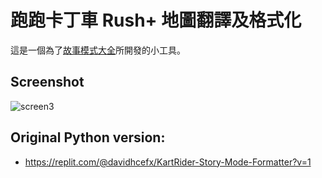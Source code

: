 # 跑跑卡丁車 Rush+ 地圖翻譯及格式化
這是一個為了[故事模式大全][0]所開發的小工具。

## Screenshot
![screen3](https://user-images.githubusercontent.com/23246033/147387798-e9b51909-732e-4543-9c6f-e516722577f5.png)

## Original Python version:
- https://replit.com/@davidhcefx/KartRider-Story-Mode-Formatter?v=1


[0]: https://github.com/davidhcefx/KartRider-Rush-Story-Mode-Details
